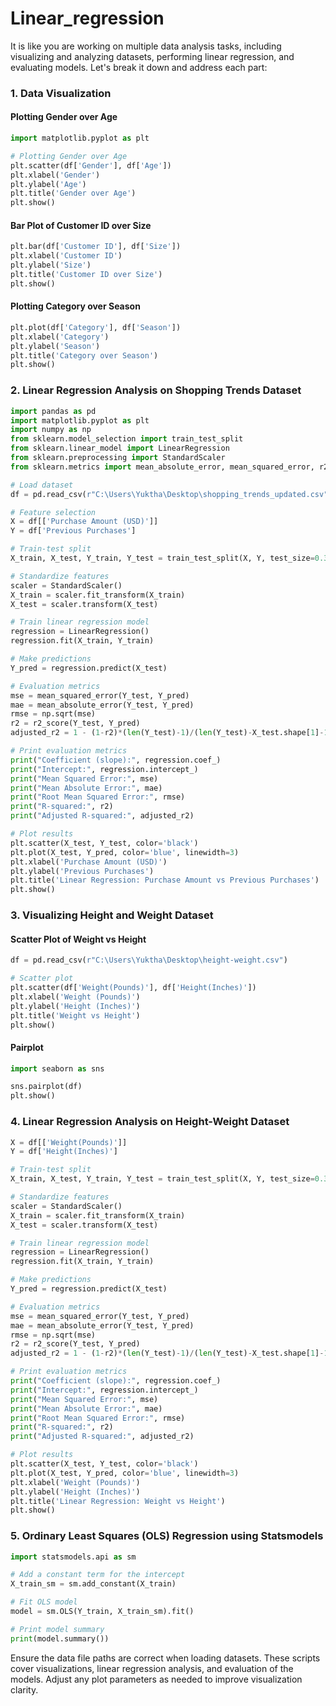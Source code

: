 # Linear_regression
It is like you are working on multiple data analysis tasks, including visualizing and analyzing datasets, performing linear regression, and evaluating models. Let's break it down and address each part:

### 1. Data Visualization

#### Plotting Gender over Age
```python
import matplotlib.pyplot as plt

# Plotting Gender over Age
plt.scatter(df['Gender'], df['Age'])
plt.xlabel('Gender')
plt.ylabel('Age')
plt.title('Gender over Age')
plt.show()
```

#### Bar Plot of Customer ID over Size
```python
plt.bar(df['Customer ID'], df['Size'])
plt.xlabel('Customer ID')
plt.ylabel('Size')
plt.title('Customer ID over Size')
plt.show()
```

#### Plotting Category over Season
```python
plt.plot(df['Category'], df['Season'])
plt.xlabel('Category')
plt.ylabel('Season')
plt.title('Category over Season')
plt.show()
```

### 2. Linear Regression Analysis on Shopping Trends Dataset
```python
import pandas as pd
import matplotlib.pyplot as plt
import numpy as np
from sklearn.model_selection import train_test_split
from sklearn.linear_model import LinearRegression
from sklearn.preprocessing import StandardScaler
from sklearn.metrics import mean_absolute_error, mean_squared_error, r2_score

# Load dataset
df = pd.read_csv(r"C:\Users\Yuktha\Desktop\shopping_trends_updated.csv")

# Feature selection
X = df[['Purchase Amount (USD)']]
Y = df['Previous Purchases']

# Train-test split
X_train, X_test, Y_train, Y_test = train_test_split(X, Y, test_size=0.35, random_state=46)

# Standardize features
scaler = StandardScaler()
X_train = scaler.fit_transform(X_train)
X_test = scaler.transform(X_test)

# Train linear regression model
regression = LinearRegression()
regression.fit(X_train, Y_train)

# Make predictions
Y_pred = regression.predict(X_test)

# Evaluation metrics
mse = mean_squared_error(Y_test, Y_pred)
mae = mean_absolute_error(Y_test, Y_pred)
rmse = np.sqrt(mse)
r2 = r2_score(Y_test, Y_pred)
adjusted_r2 = 1 - (1-r2)*(len(Y_test)-1)/(len(Y_test)-X_test.shape[1]-1)

# Print evaluation metrics
print("Coefficient (slope):", regression.coef_)
print("Intercept:", regression.intercept_)
print("Mean Squared Error:", mse)
print("Mean Absolute Error:", mae)
print("Root Mean Squared Error:", rmse)
print("R-squared:", r2)
print("Adjusted R-squared:", adjusted_r2)

# Plot results
plt.scatter(X_test, Y_test, color='black')
plt.plot(X_test, Y_pred, color='blue', linewidth=3)
plt.xlabel('Purchase Amount (USD)')
plt.ylabel('Previous Purchases')
plt.title('Linear Regression: Purchase Amount vs Previous Purchases')
plt.show()
```

### 3. Visualizing Height and Weight Dataset

#### Scatter Plot of Weight vs Height
```python
df = pd.read_csv(r"C:\Users\Yuktha\Desktop\height-weight.csv")

# Scatter plot
plt.scatter(df['Weight(Pounds)'], df['Height(Inches)'])
plt.xlabel('Weight (Pounds)')
plt.ylabel('Height (Inches)')
plt.title('Weight vs Height')
plt.show()
```

#### Pairplot
```python
import seaborn as sns

sns.pairplot(df)
plt.show()
```

### 4. Linear Regression Analysis on Height-Weight Dataset
```python
X = df[['Weight(Pounds)']]
Y = df['Height(Inches)']

# Train-test split
X_train, X_test, Y_train, Y_test = train_test_split(X, Y, test_size=0.35, random_state=46)

# Standardize features
scaler = StandardScaler()
X_train = scaler.fit_transform(X_train)
X_test = scaler.transform(X_test)

# Train linear regression model
regression = LinearRegression()
regression.fit(X_train, Y_train)

# Make predictions
Y_pred = regression.predict(X_test)

# Evaluation metrics
mse = mean_squared_error(Y_test, Y_pred)
mae = mean_absolute_error(Y_test, Y_pred)
rmse = np.sqrt(mse)
r2 = r2_score(Y_test, Y_pred)
adjusted_r2 = 1 - (1-r2)*(len(Y_test)-1)/(len(Y_test)-X_test.shape[1]-1)

# Print evaluation metrics
print("Coefficient (slope):", regression.coef_)
print("Intercept:", regression.intercept_)
print("Mean Squared Error:", mse)
print("Mean Absolute Error:", mae)
print("Root Mean Squared Error:", rmse)
print("R-squared:", r2)
print("Adjusted R-squared:", adjusted_r2)

# Plot results
plt.scatter(X_test, Y_test, color='black')
plt.plot(X_test, Y_pred, color='blue', linewidth=3)
plt.xlabel('Weight (Pounds)')
plt.ylabel('Height (Inches)')
plt.title('Linear Regression: Weight vs Height')
plt.show()
```

### 5. Ordinary Least Squares (OLS) Regression using Statsmodels
```python
import statsmodels.api as sm

# Add a constant term for the intercept
X_train_sm = sm.add_constant(X_train)

# Fit OLS model
model = sm.OLS(Y_train, X_train_sm).fit()

# Print model summary
print(model.summary())
```

Ensure the data file paths are correct when loading datasets. These scripts cover visualizations, linear regression analysis, and evaluation of the models. Adjust any plot parameters as needed to improve visualization clarity.
